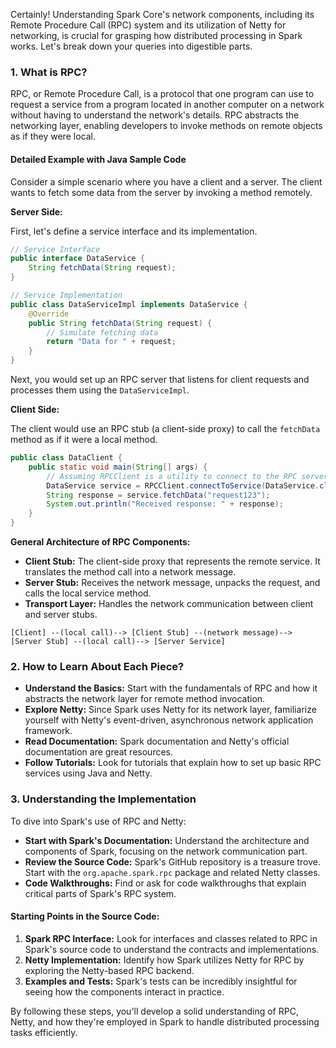 Certainly! Understanding Spark Core's network components, including its Remote Procedure Call (RPC) system and its utilization of Netty for networking, is crucial for grasping how distributed processing in Spark works. Let's break down your queries into digestible parts.

### 1. What is RPC?

RPC, or Remote Procedure Call, is a protocol that one program can use to request a service from a program located in another computer on a network without having to understand the network's details. RPC abstracts the networking layer, enabling developers to invoke methods on remote objects as if they were local.

#### Detailed Example with Java Sample Code

Consider a simple scenario where you have a client and a server. The client wants to fetch some data from the server by invoking a method remotely.

**Server Side:**

First, let's define a service interface and its implementation.

```java
// Service Interface
public interface DataService {
    String fetchData(String request);
}

// Service Implementation
public class DataServiceImpl implements DataService {
    @Override
    public String fetchData(String request) {
        // Simulate fetching data
        return "Data for " + request;
    }
}
```

Next, you would set up an RPC server that listens for client requests and processes them using the `DataServiceImpl`.

**Client Side:**

The client would use an RPC stub (a client-side proxy) to call the `fetchData` method as if it were a local method.

```java
public class DataClient {
    public static void main(String[] args) {
        // Assuming RPCClient is a utility to connect to the RPC server
        DataService service = RPCClient.connectToService(DataService.class, "serverAddress", 9090);
        String response = service.fetchData("request123");
        System.out.println("Received response: " + response);
    }
}
```

**General Architecture of RPC Components:**

- **Client Stub:** The client-side proxy that represents the remote service. It translates the method call into a network message.
- **Server Stub:** Receives the network message, unpacks the request, and calls the local service method.
- **Transport Layer:** Handles the network communication between client and server stubs.

```
[Client] --(local call)--> [Client Stub] --(network message)--> [Server Stub] --(local call)--> [Server Service]
```

### 2. How to Learn About Each Piece?

- **Understand the Basics:** Start with the fundamentals of RPC and how it abstracts the network layer for remote method invocation.
- **Explore Netty:** Since Spark uses Netty for its network layer, familiarize yourself with Netty's event-driven, asynchronous network application framework.
- **Read Documentation:** Spark documentation and Netty's official documentation are great resources.
- **Follow Tutorials:** Look for tutorials that explain how to set up basic RPC services using Java and Netty.

### 3. Understanding the Implementation

To dive into Spark's use of RPC and Netty:

- **Start with Spark's Documentation:** Understand the architecture and components of Spark, focusing on the network communication part.
- **Review the Source Code:** Spark's GitHub repository is a treasure trove. Start with the `org.apache.spark.rpc` package and related Netty classes.
- **Code Walkthroughs:** Find or ask for code walkthroughs that explain critical parts of Spark's RPC system.

#### Starting Points in the Source Code:

1. **Spark RPC Interface:** Look for interfaces and classes related to RPC in Spark's source code to understand the contracts and implementations.
2. **Netty Implementation:** Identify how Spark utilizes Netty for RPC by exploring the Netty-based RPC backend.
3. **Examples and Tests:** Spark's tests can be incredibly insightful for seeing how the components interact in practice.

By following these steps, you'll develop a solid understanding of RPC, Netty, and how they're employed in Spark to handle distributed processing tasks efficiently.
